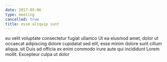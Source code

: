 ```yaml
---
date: 2017-05-06
type: meeting
cancelled: true
title: esse aliquip sunt
---
```

eu velit voluptate consectetur fugiat ullamco Ut ea eiusmod amet, dolor ut occaecat adipiscing dolore cupidatat sed elit, esse minim dolore sunt cillum aliqua. sit Duis ad officia ex enim commodo irure aute qui incididunt Lorem mollit. Excepteur culpa ut dolor